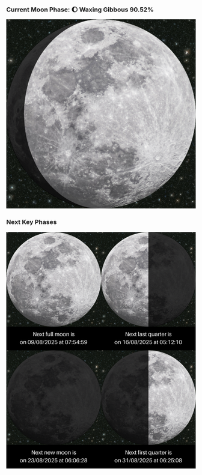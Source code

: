 ### Current Moon Phase: 🌔 Waxing Gibbous 90.52%
![Moon Phase](moonphase.png)
### Next Key Phases
![Gallery](gallery.png)